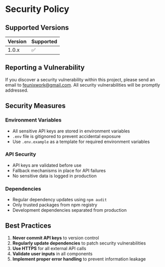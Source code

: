 # Security Policy

## Supported Versions

| Version | Supported          |
| ------- | ------------------ |
| 1.0.x   | :white_check_mark: |

## Reporting a Vulnerability

If you discover a security vulnerability within this project, please send an email to feunixwork@gmail.com. All security vulnerabilities will be promptly addressed.

## Security Measures

### Environment Variables
- All sensitive API keys are stored in environment variables
- `.env` file is gitignored to prevent accidental exposure
- Use `.env.example` as a template for required environment variables

### API Security
- API keys are validated before use
- Fallback mechanisms in place for API failures
- No sensitive data is logged in production

### Dependencies
- Regular dependency updates using `npm audit`
- Only trusted packages from npm registry
- Development dependencies separated from production

## Best Practices

1. **Never commit API keys** to version control
2. **Regularly update dependencies** to patch security vulnerabilities
3. **Use HTTPS** for all external API calls
4. **Validate user inputs** in all components
5. **Implement proper error handling** to prevent information leakage
